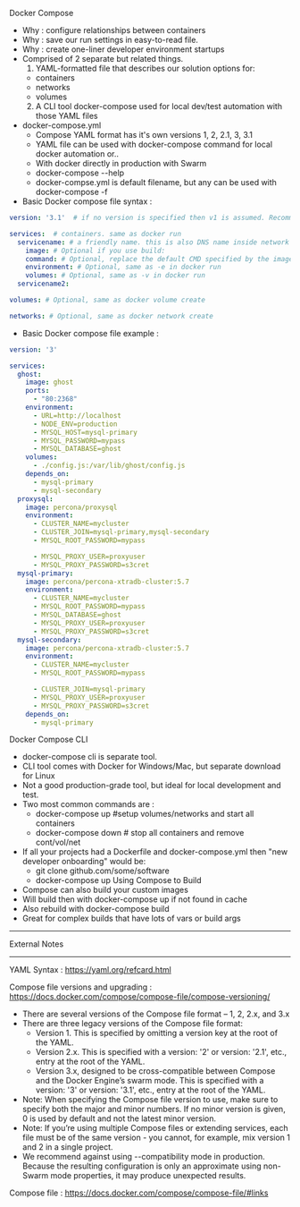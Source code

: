 Docker Compose
  - Why : configure relationships between containers
  - Why : save our run settings in easy-to-read file.
  - Why : create one-liner developer environment startups
  - Comprised of 2 separate but related things.
    1. YAML-formatted file that describes our solution options for:
      - containers
      - networks
      - volumes
    2. A CLI tool docker-compose used for local dev/test automation with those YAML files
  - docker-compose.yml
    - Compose YAML format has it's own versions 1, 2, 2.1, 3, 3.1
    - YAML file can be used with docker-compose command for local docker automation or..
    - With docker directly in production with Swarm
    - docker-compose --help
    - docker-compse.yml is default filename, but any can be used with docker-compose -f
  - Basic Docker compose file syntax :
  ```YAML
  version: '3.1'  # if no version is specified then v1 is assumed. Recommend v2 minimum

  services:  # containers. same as docker run
    servicename: # a friendly name. this is also DNS name inside network
      image: # Optional if you use build:
      command: # Optional, replace the default CMD specified by the image
      environment: # Optional, same as -e in docker run
      volumes: # Optional, same as -v in docker run
    servicename2:

  volumes: # Optional, same as docker volume create

  networks: # Optional, same as docker network create
  ```

  - Basic Docker compose file example :
  ```YAML
  version: '3'

  services:
    ghost:
      image: ghost
      ports:
        - "80:2368"
      environment:
        - URL=http://localhost
        - NODE_ENV=production
        - MYSQL_HOST=mysql-primary
        - MYSQL_PASSWORD=mypass
        - MYSQL_DATABASE=ghost
      volumes:
        - ./config.js:/var/lib/ghost/config.js
      depends_on:
        - mysql-primary
        - mysql-secondary
    proxysql:
      image: percona/proxysql
      environment:
        - CLUSTER_NAME=mycluster
        - CLUSTER_JOIN=mysql-primary,mysql-secondary
        - MYSQL_ROOT_PASSWORD=mypass

        - MYSQL_PROXY_USER=proxyuser
        - MYSQL_PROXY_PASSWORD=s3cret
    mysql-primary:
      image: percona/percona-xtradb-cluster:5.7
      environment:
        - CLUSTER_NAME=mycluster
        - MYSQL_ROOT_PASSWORD=mypass
        - MYSQL_DATABASE=ghost
        - MYSQL_PROXY_USER=proxyuser
        - MYSQL_PROXY_PASSWORD=s3cret
    mysql-secondary:
      image: percona/percona-xtradb-cluster:5.7
      environment:
        - CLUSTER_NAME=mycluster
        - MYSQL_ROOT_PASSWORD=mypass

        - CLUSTER_JOIN=mysql-primary
        - MYSQL_PROXY_USER=proxyuser
        - MYSQL_PROXY_PASSWORD=s3cret
      depends_on:
        - mysql-primary
  ```

Docker Compose CLI
  - docker-compose cli is separate tool.
  - CLI tool comes with Docker for Windows/Mac, but separate download for Linux
  - Not a good production-grade tool, but ideal for local development and test.
  - Two most common commands are :
    - docker-compose up #setup volumes/networks and start all containers
    - docker-compose down # stop all containers and remove cont/vol/net
  - If all your projects had a Dockerfile and docker-compose.yml then "new developer onboarding" would be:
    - git clone github.com/some/software
    - docker-compose up
Using Compose to Build
  - Compose can also build your custom images
  - Will build then with docker-compose up if not found in cache
  - Also rebuild with docker-compose build
  - Great for complex builds that have lots of vars or build args

---------------------------

External Notes

---------------------------

YAML Syntax : https://yaml.org/refcard.html

Compose file versions and upgrading : https://docs.docker.com/compose/compose-file/compose-versioning/
  - There are several versions of the Compose file format – 1, 2, 2.x, and 3.x
  - There are three legacy versions of the Compose file format:
    - Version 1. This is specified by omitting a version key at the root of the YAML.
    - Version 2.x. This is specified with a version: '2' or version: '2.1', etc., entry at the root of the YAML.
    - Version 3.x, designed to be cross-compatible between Compose and the Docker Engine’s swarm mode. This is specified with a version: '3' or version: '3.1', etc., entry at the root of the YAML.
  - Note: When specifying the Compose file version to use, make sure to specify both the major and minor numbers. If no minor version is given, 0 is used by default and not the latest minor version.
  - Note: If you’re using multiple Compose files or extending services, each file must be of the same version - you cannot, for example, mix version 1 and 2 in a single project.
  - We recommend against using --compatibility mode in production. Because the resulting configuration is only an approximate using non-Swarm mode properties, it may produce unexpected results.

Compose file : https://docs.docker.com/compose/compose-file/#links

